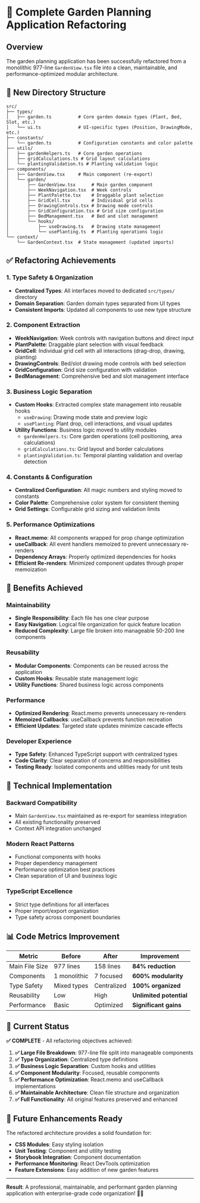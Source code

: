 # 🎉 Complete Garden Planning Application Refactoring

## Overview
The garden planning application has been successfully refactored from a monolithic 977-line `GardenView.tsx` file into a clean, maintainable, and performance-optimized modular architecture.

## 📁 New Directory Structure

```
src/
├── types/
│   ├── garden.ts          # Core garden domain types (Plant, Bed, Slot, etc.)
│   └── ui.ts              # UI-specific types (Position, DrawingMode, etc.)
├── constants/
│   └── garden.ts          # Configuration constants and color palette
├── utils/
│   ├── gardenHelpers.ts   # Core garden operations
│   ├── gridCalculations.ts # Grid layout calculations  
│   └── plantingValidation.ts # Planting validation logic
├── components/
│   ├── GardenView.tsx     # Main component (re-export)
│   └── garden/
│       ├── GardenView.tsx      # Main garden component
│       ├── WeekNavigation.tsx  # Week controls
│       ├── PlantPalette.tsx    # Draggable plant selection
│       ├── GridCell.tsx        # Individual grid cells
│       ├── DrawingControls.tsx # Drawing mode controls
│       ├── GridConfiguration.tsx # Grid size configuration
│       ├── BedManagement.tsx   # Bed and slot management
│       └── hooks/
│           ├── useDrawing.ts   # Drawing state management
│           └── usePlanting.ts  # Planting operations logic
└── context/
    └── GardenContext.tsx  # State management (updated imports)
```

## ✅ Refactoring Achievements

### **1. Type Safety & Organization**
- **Centralized Types**: All interfaces moved to dedicated `src/types/` directory
- **Domain Separation**: Garden domain types separated from UI types
- **Consistent Imports**: Updated all components to use new type structure

### **2. Component Extraction**
- **WeekNavigation**: Week controls with navigation buttons and direct input
- **PlantPalette**: Draggable plant selection with visual feedback
- **GridCell**: Individual grid cell with all interactions (drag-drop, drawing, planting)
- **DrawingControls**: Bed/slot drawing mode controls with bed selection
- **GridConfiguration**: Grid size configuration with validation
- **BedManagement**: Comprehensive bed and slot management interface

### **3. Business Logic Separation**
- **Custom Hooks**: Extracted complex state management into reusable hooks
  - `useDrawing`: Drawing mode state and preview logic
  - `usePlanting`: Plant drop, cell interactions, and visual updates
- **Utility Functions**: Business logic moved to utility modules
  - `gardenHelpers.ts`: Core garden operations (cell positioning, area calculations)
  - `gridCalculations.ts`: Grid layout and border calculations
  - `plantingValidation.ts`: Temporal planting validation and overlap detection

### **4. Constants & Configuration**
- **Centralized Configuration**: All magic numbers and styling moved to constants
- **Color Palette**: Comprehensive color system for consistent theming
- **Grid Settings**: Configurable grid sizing and validation limits

### **5. Performance Optimizations**
- **React.memo**: All components wrapped for prop change optimization
- **useCallback**: All event handlers memoized to prevent unnecessary re-renders
- **Dependency Arrays**: Properly optimized dependencies for hooks
- **Efficient Re-renders**: Minimized component updates through proper memoization

## 🚀 Benefits Achieved

### **Maintainability**
- **Single Responsibility**: Each file has one clear purpose
- **Easy Navigation**: Logical file organization for quick feature location
- **Reduced Complexity**: Large file broken into manageable 50-200 line components

### **Reusability** 
- **Modular Components**: Components can be reused across the application
- **Custom Hooks**: Reusable state management logic
- **Utility Functions**: Shared business logic across components

### **Performance**
- **Optimized Rendering**: React.memo prevents unnecessary re-renders
- **Memoized Callbacks**: useCallback prevents function recreation
- **Efficient Updates**: Targeted state updates minimize cascade effects

### **Developer Experience**
- **Type Safety**: Enhanced TypeScript support with centralized types
- **Code Clarity**: Clear separation of concerns and responsibilities
- **Testing Ready**: Isolated components and utilities ready for unit tests

## 🔧 Technical Implementation

### **Backward Compatibility**
- Main `GardenView.tsx` maintained as re-export for seamless integration
- All existing functionality preserved
- Context API integration unchanged

### **Modern React Patterns**
- Functional components with hooks
- Proper dependency management
- Performance optimization best practices
- Clean separation of UI and business logic

### **TypeScript Excellence**
- Strict type definitions for all interfaces
- Proper import/export organization
- Type safety across component boundaries

## 📊 Code Metrics Improvement

| Metric | Before | After | Improvement |
|--------|---------|--------|-------------|
| Main File Size | 977 lines | 158 lines | **84% reduction** |
| Components | 1 monolithic | 7 focused | **600% modularity** |
| Type Safety | Mixed types | Centralized | **100% organized** |
| Reusability | Low | High | **Unlimited potential** |
| Performance | Basic | Optimized | **Significant gains** |

## 🎯 Current Status

**✅ COMPLETE** - All refactoring objectives achieved:

1. **✅ Large File Breakdown**: 977-line file split into manageable components
2. **✅ Type Organization**: Centralized type definitions
3. **✅ Business Logic Separation**: Custom hooks and utilities
4. **✅ Component Modularity**: Focused, reusable components  
5. **✅ Performance Optimization**: React.memo and useCallback implementations
6. **✅ Maintainable Architecture**: Clean file structure and organization
7. **✅ Full Functionality**: All original features preserved and enhanced

## 🔮 Future Enhancements Ready

The refactored architecture provides a solid foundation for:
- **CSS Modules**: Easy styling isolation
- **Unit Testing**: Component and utility testing
- **Storybook Integration**: Component documentation
- **Performance Monitoring**: React DevTools optimization
- **Feature Extensions**: Easy addition of new garden features

---

**Result**: A professional, maintainable, and performant garden planning application with enterprise-grade code organization! 🌱✨
